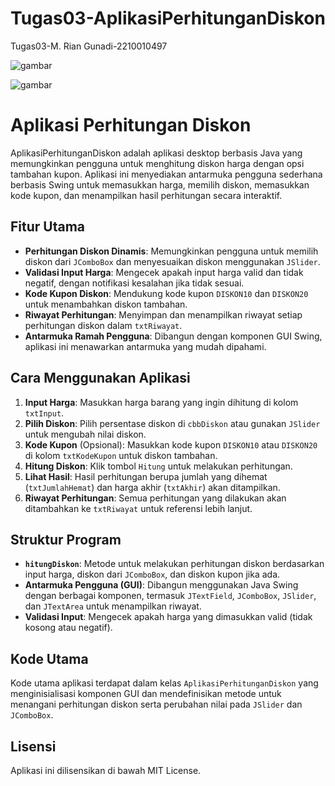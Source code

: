 # Tugas03-AplikasiPerhitunganDiskon
 Tugas03-M. Rian Gunadi-2210010497

![gambar](https://github.com/user-attachments/assets/3f47b1d3-481e-41a2-bc36-aef605f95241)

![gambar](https://github.com/user-attachments/assets/f79e4989-cb2a-4875-a663-309e937a2ff7)

# Aplikasi Perhitungan Diskon

AplikasiPerhitunganDiskon adalah aplikasi desktop berbasis Java yang memungkinkan pengguna untuk menghitung diskon harga dengan opsi tambahan kupon. Aplikasi ini menyediakan antarmuka pengguna sederhana berbasis Swing untuk memasukkan harga, memilih diskon, memasukkan kode kupon, dan menampilkan hasil perhitungan secara interaktif.

## Fitur Utama

- **Perhitungan Diskon Dinamis**: Memungkinkan pengguna untuk memilih diskon dari `JComboBox` dan menyesuaikan diskon menggunakan `JSlider`.
- **Validasi Input Harga**: Mengecek apakah input harga valid dan tidak negatif, dengan notifikasi kesalahan jika tidak sesuai.
- **Kode Kupon Diskon**: Mendukung kode kupon `DISKON10` dan `DISKON20` untuk menambahkan diskon tambahan.
- **Riwayat Perhitungan**: Menyimpan dan menampilkan riwayat setiap perhitungan diskon dalam `txtRiwayat`.
- **Antarmuka Ramah Pengguna**: Dibangun dengan komponen GUI Swing, aplikasi ini menawarkan antarmuka yang mudah dipahami.

## Cara Menggunakan Aplikasi

1. **Input Harga**: Masukkan harga barang yang ingin dihitung di kolom `txtInput`.
2. **Pilih Diskon**: Pilih persentase diskon di `cbbDiskon` atau gunakan `JSlider` untuk mengubah nilai diskon.
3. **Kode Kupon** (Opsional): Masukkan kode kupon `DISKON10` atau `DISKON20` di kolom `txtKodeKupon` untuk diskon tambahan.
4. **Hitung Diskon**: Klik tombol `Hitung` untuk melakukan perhitungan.
5. **Lihat Hasil**: Hasil perhitungan berupa jumlah yang dihemat (`txtJumlahHemat`) dan harga akhir (`txtAkhir`) akan ditampilkan.
6. **Riwayat Perhitungan**: Semua perhitungan yang dilakukan akan ditambahkan ke `txtRiwayat` untuk referensi lebih lanjut.

## Struktur Program

- **`hitungDiskon`**: Metode untuk melakukan perhitungan diskon berdasarkan input harga, diskon dari `JComboBox`, dan diskon kupon jika ada.
- **Antarmuka Pengguna (GUI)**: Dibangun menggunakan Java Swing dengan berbagai komponen, termasuk `JTextField`, `JComboBox`, `JSlider`, dan `JTextArea` untuk menampilkan riwayat.
- **Validasi Input**: Mengecek apakah harga yang dimasukkan valid (tidak kosong atau negatif).
  
## Kode Utama

Kode utama aplikasi terdapat dalam kelas `AplikasiPerhitunganDiskon` yang menginisialisasi komponen GUI dan mendefinisikan metode untuk menangani perhitungan diskon serta perubahan nilai pada `JSlider` dan `JComboBox`.

## Lisensi

Aplikasi ini dilisensikan di bawah MIT License.
